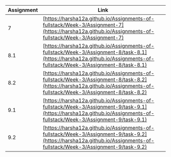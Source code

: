 |Assignment|Link|
|----------|----|
|7|[https://harsha12a.github.io/Assignments-of-fullstack/Week-3/Assignment-7](https://harsha12a.github.io/Assignments-of-fullstack/Week-3/Assignment-7)|
|8.1|[https://harsha12a.github.io/Assignments-of-fullstack/Week-3/Assignment-8/task-8.1](https://harsha12a.github.io/Assignments-of-fullstack/Week-3/Assignment-8/task-8.1)|
|8.2|[https://harsha12a.github.io/Assignments-of-fullstack/Week-3/Assignment-8/task-8.2](https://harsha12a.github.io/Assignments-of-fullstack/Week-3/Assignment-8/task-8.2)|
|9.1|[https://harsha12a.github.io/Assignments-of-fullstack/Week-3/Assignment-9/task-9.1](https://harsha12a.github.io/Assignments-of-fullstack/Week-3/Assignment-9/task-9.1)|
|9.2|[https://harsha12a.github.io/Assignments-of-fullstack/Week-3/Assignment-9/task-9.2](https://harsha12a.github.io/Assignments-of-fullstack/Week-3/Assignment-9/task-9.2)|